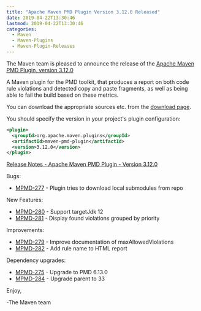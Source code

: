 ```yaml
---
title: "Apache Maven PMD Plugin Version 3.12.0 Released"
date: 2019-04-22T13:30:46
lastmod: 2019-04-22T13:30:46
categories:
  - Maven
  - Maven-Plugins
  - Maven-Plugin-Releases
---
```

The Maven team is pleased to announce the release of the 
[Apache Maven PMD Plugin, version 3.12.0](https://maven.apache.org/plugins/maven-pmd-plugin/)

A Maven plugin for the PMD toolkit, that produces a report on both code rule
violations and detected copy and paste fragments, as well as being able to fail
the build based on these metrics.

You can download the appropriate sources etc. from the 
[download page](https://maven.apache.org/plugins/maven-pmd-plugin/download.cgi).

You should specify the version in your project's plugin configuration:

```xml
<plugin>
  <groupId>org.apache.maven.plugins</groupId>
  <artifactId>maven-pmd-plugin</artifactId>
  <version>3.12.0</version>
</plugin>
```

<!-- more -->

[Release Notes - Apache Maven PMD Plugin - Version 3.12.0](https://issues.apache.org/jira/secure/ReleaseNote.jspa?projectId=12317621&version=12344380)

Bugs:

- [MPMD-277](https://issues.apache.org/jira/browse/MPMD-277) - Plugin tries to download local submodules from repo

New Features:

- [MPMD-280](https://issues.apache.org/jira/browse/MPMD-280) - Support targetJdk 12
- [MPMD-281](https://issues.apache.org/jira/browse/MPMD-281) - Display found violations grouped by priority

Improvements:

- [MPMD-279](https://issues.apache.org/jira/browse/MPMD-279) - Improve documentation of maxAllowedViolations
- [MPMD-282](https://issues.apache.org/jira/browse/MPMD-282) - Add rule name to HTML report

Dependency upgrades:

- [MPMD-275](https://issues.apache.org/jira/browse/MPMD-275) - Upgrade to PMD 6.13.0
- [MPMD-284](https://issues.apache.org/jira/browse/MPMD-284) - Upgrade parent to 33

Enjoy,

-The Maven team
